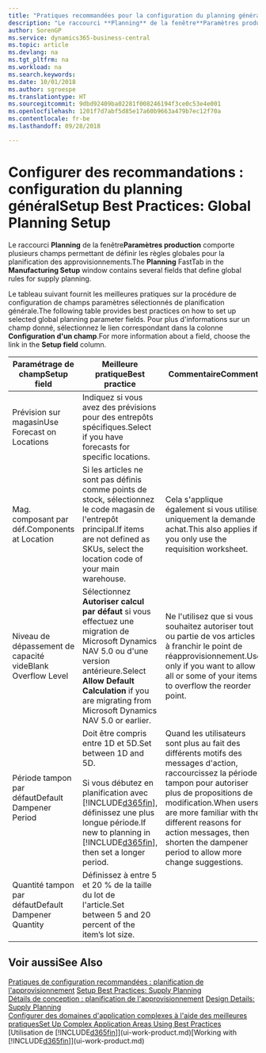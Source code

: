 ```yaml
---
title: "Pratiques recommandées pour la configuration du planning général | Microsoft Docs"
description: "Le raccourci **Planning** de la fenêtre**Paramètres production** comporte plusieurs champs permettant de définir les règles globales pour la planification des approvisionnements."
author: SorenGP
ms.service: dynamics365-business-central
ms.topic: article
ms.devlang: na
ms.tgt_pltfrm: na
ms.workload: na
ms.search.keywords: 
ms.date: 10/01/2018
ms.author: sgroespe
ms.translationtype: HT
ms.sourcegitcommit: 9dbd92409ba02281f008246194f3ce0c53e4e001
ms.openlocfilehash: 1201f7d7abf5d85e17a60b9663a479b7ec12f70a
ms.contentlocale: fr-be
ms.lasthandoff: 09/28/2018

---
```

# <a name="setup-best-practices-global-planning-setup"></a><span data-ttu-id="aff91-103">Configurer des recommandations : configuration du planning général</span><span class="sxs-lookup"><span data-stu-id="aff91-103">Setup Best Practices: Global Planning Setup</span></span>
<span data-ttu-id="aff91-104">Le raccourci **Planning** de la fenêtre**Paramètres production** comporte plusieurs champs permettant de définir les règles globales pour la planification des approvisionnements.</span><span class="sxs-lookup"><span data-stu-id="aff91-104">The **Planning** FastTab in the **Manufacturing Setup** window contains several fields that define global rules for supply planning.</span></span>  

 <span data-ttu-id="aff91-105">Le tableau suivant fournit les meilleures pratiques sur la procédure de configuration de champs paramètres sélectionnés de planification générale.</span><span class="sxs-lookup"><span data-stu-id="aff91-105">The following table provides best practices on how to set up selected global planning parameter fields.</span></span> <span data-ttu-id="aff91-106">Pour plus d'informations sur un champ donné, sélectionnez le lien correspondant dans la colonne **Configuration d'un champ**.</span><span class="sxs-lookup"><span data-stu-id="aff91-106">For more information about a field, choose the link in the **Setup field** column.</span></span>  

|<span data-ttu-id="aff91-107">Paramétrage de champ</span><span class="sxs-lookup"><span data-stu-id="aff91-107">Setup field</span></span>|<span data-ttu-id="aff91-108">Meilleure pratique</span><span class="sxs-lookup"><span data-stu-id="aff91-108">Best practice</span></span>|<span data-ttu-id="aff91-109">Commentaire</span><span class="sxs-lookup"><span data-stu-id="aff91-109">Comment</span></span>|  
|-----------------|-------------------|-------------|  
|<span data-ttu-id="aff91-110">Prévision sur magasin</span><span class="sxs-lookup"><span data-stu-id="aff91-110">Use Forecast on Locations</span></span>|<span data-ttu-id="aff91-111">Indiquez si vous avez des prévisions pour des entrepôts spécifiques.</span><span class="sxs-lookup"><span data-stu-id="aff91-111">Select if you have forecasts for specific locations.</span></span>||  
|<span data-ttu-id="aff91-112">Mag. composant par déf.</span><span class="sxs-lookup"><span data-stu-id="aff91-112">Components at Location</span></span>|<span data-ttu-id="aff91-113">Si les articles ne sont pas définis comme points de stock, sélectionnez le code magasin de l'entrepôt principal.</span><span class="sxs-lookup"><span data-stu-id="aff91-113">If items are not defined as SKUs, select the location code of your main warehouse.</span></span>|<span data-ttu-id="aff91-114">Cela s'applique également si vous utilisez uniquement la demande achat.</span><span class="sxs-lookup"><span data-stu-id="aff91-114">This also applies if you only use the requisition worksheet.</span></span>|  
|<span data-ttu-id="aff91-115">Niveau de dépassement de capacité vide</span><span class="sxs-lookup"><span data-stu-id="aff91-115">Blank Overflow Level</span></span>|<span data-ttu-id="aff91-116">Sélectionnez **Autoriser calcul par défaut** si vous effectuez une migration de Microsoft Dynamics NAV 5.0 ou d'une version antérieure.</span><span class="sxs-lookup"><span data-stu-id="aff91-116">Select **Allow Default Calculation** if you are migrating from Microsoft Dynamics NAV 5.0 or earlier.</span></span>|<span data-ttu-id="aff91-117">Ne l'utilisez que si vous souhaitez autoriser tout ou partie de vos articles à franchir le point de réapprovisionnement.</span><span class="sxs-lookup"><span data-stu-id="aff91-117">Use only if you want to allow all or some of your items to overflow the reorder point.</span></span>|  
|<span data-ttu-id="aff91-118">Période tampon par défaut</span><span class="sxs-lookup"><span data-stu-id="aff91-118">Default Dampener Period</span></span>|<span data-ttu-id="aff91-119">Doit être compris entre 1D et 5D.</span><span class="sxs-lookup"><span data-stu-id="aff91-119">Set between 1D and 5D.</span></span><br /><br /> <span data-ttu-id="aff91-120">Si vous débutez en planification avec [!INCLUDE[d365fin](includes/d365fin_md.md)], définissez une plus longue période.</span><span class="sxs-lookup"><span data-stu-id="aff91-120">If new to planning in [!INCLUDE[d365fin](includes/d365fin_md.md)], then set a longer period.</span></span>|<span data-ttu-id="aff91-121">Quand les utilisateurs sont plus au fait des différents motifs des messages d'action, raccourcissez la période tampon pour autoriser plus de propositions de modification.</span><span class="sxs-lookup"><span data-stu-id="aff91-121">When users are more familiar with the different reasons for action messages, then shorten the dampener period to allow more change suggestions.</span></span>|  
|<span data-ttu-id="aff91-122">Quantité tampon par défaut</span><span class="sxs-lookup"><span data-stu-id="aff91-122">Default Dampener Quantity</span></span>|<span data-ttu-id="aff91-123">Définissez à entre 5 et 20 % de la taille du lot de l'article.</span><span class="sxs-lookup"><span data-stu-id="aff91-123">Set between 5 and 20 percent of the item’s lot size.</span></span>||  

## <a name="see-also"></a><span data-ttu-id="aff91-124">Voir aussi</span><span class="sxs-lookup"><span data-stu-id="aff91-124">See Also</span></span>  
 <span data-ttu-id="aff91-125">[Pratiques de configuration recommandées : planification de l'approvisionnement](setup-best-practices-supply-planning.md) </span><span class="sxs-lookup"><span data-stu-id="aff91-125">[Setup Best Practices: Supply Planning](setup-best-practices-supply-planning.md) </span></span>  
 <span data-ttu-id="aff91-126">[Détails de conception : planification de l'approvisionnement](design-details-supply-planning.md) </span><span class="sxs-lookup"><span data-stu-id="aff91-126">[Design Details: Supply Planning](design-details-supply-planning.md) </span></span>  
 [<span data-ttu-id="aff91-127">Configurer des domaines d'application complexes à l'aide des meilleures pratiques</span><span class="sxs-lookup"><span data-stu-id="aff91-127">Set Up Complex Application Areas Using Best Practices</span></span>](set-up-complex-application-areas-using-best-practices.md)  
 <span data-ttu-id="aff91-128">[Utilisation de [!INCLUDE[d365fin](includes/d365fin_md.md)]](ui-work-product.md)</span><span class="sxs-lookup"><span data-stu-id="aff91-128">[Working with [!INCLUDE[d365fin](includes/d365fin_md.md)]](ui-work-product.md)</span></span>

